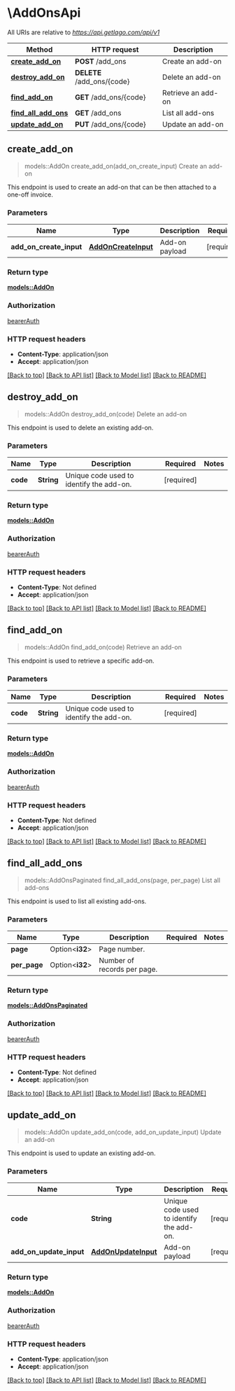 # \AddOnsApi

All URIs are relative to *https://api.getlago.com/api/v1*

Method | HTTP request | Description
------------- | ------------- | -------------
[**create_add_on**](AddOnsApi.md#create_add_on) | **POST** /add_ons | Create an add-on
[**destroy_add_on**](AddOnsApi.md#destroy_add_on) | **DELETE** /add_ons/{code} | Delete an add-on
[**find_add_on**](AddOnsApi.md#find_add_on) | **GET** /add_ons/{code} | Retrieve an add-on
[**find_all_add_ons**](AddOnsApi.md#find_all_add_ons) | **GET** /add_ons | List all add-ons
[**update_add_on**](AddOnsApi.md#update_add_on) | **PUT** /add_ons/{code} | Update an add-on



## create_add_on

> models::AddOn create_add_on(add_on_create_input)
Create an add-on

This endpoint is used to create an add-on that can be then attached to a one-off invoice.

### Parameters


Name | Type | Description  | Required | Notes
------------- | ------------- | ------------- | ------------- | -------------
**add_on_create_input** | [**AddOnCreateInput**](AddOnCreateInput.md) | Add-on payload | [required] |

### Return type

[**models::AddOn**](AddOn.md)

### Authorization

[bearerAuth](../README.md#bearerAuth)

### HTTP request headers

- **Content-Type**: application/json
- **Accept**: application/json

[[Back to top]](#) [[Back to API list]](../README.md#documentation-for-api-endpoints) [[Back to Model list]](../README.md#documentation-for-models) [[Back to README]](../README.md)


## destroy_add_on

> models::AddOn destroy_add_on(code)
Delete an add-on

This endpoint is used to delete an existing add-on.

### Parameters


Name | Type | Description  | Required | Notes
------------- | ------------- | ------------- | ------------- | -------------
**code** | **String** | Unique code used to identify the add-on. | [required] |

### Return type

[**models::AddOn**](AddOn.md)

### Authorization

[bearerAuth](../README.md#bearerAuth)

### HTTP request headers

- **Content-Type**: Not defined
- **Accept**: application/json

[[Back to top]](#) [[Back to API list]](../README.md#documentation-for-api-endpoints) [[Back to Model list]](../README.md#documentation-for-models) [[Back to README]](../README.md)


## find_add_on

> models::AddOn find_add_on(code)
Retrieve an add-on

This endpoint is used to retrieve a specific add-on.

### Parameters


Name | Type | Description  | Required | Notes
------------- | ------------- | ------------- | ------------- | -------------
**code** | **String** | Unique code used to identify the add-on. | [required] |

### Return type

[**models::AddOn**](AddOn.md)

### Authorization

[bearerAuth](../README.md#bearerAuth)

### HTTP request headers

- **Content-Type**: Not defined
- **Accept**: application/json

[[Back to top]](#) [[Back to API list]](../README.md#documentation-for-api-endpoints) [[Back to Model list]](../README.md#documentation-for-models) [[Back to README]](../README.md)


## find_all_add_ons

> models::AddOnsPaginated find_all_add_ons(page, per_page)
List all add-ons

This endpoint is used to list all existing add-ons.

### Parameters


Name | Type | Description  | Required | Notes
------------- | ------------- | ------------- | ------------- | -------------
**page** | Option<**i32**> | Page number. |  |
**per_page** | Option<**i32**> | Number of records per page. |  |

### Return type

[**models::AddOnsPaginated**](AddOnsPaginated.md)

### Authorization

[bearerAuth](../README.md#bearerAuth)

### HTTP request headers

- **Content-Type**: Not defined
- **Accept**: application/json

[[Back to top]](#) [[Back to API list]](../README.md#documentation-for-api-endpoints) [[Back to Model list]](../README.md#documentation-for-models) [[Back to README]](../README.md)


## update_add_on

> models::AddOn update_add_on(code, add_on_update_input)
Update an add-on

This endpoint is used to update an existing add-on.

### Parameters


Name | Type | Description  | Required | Notes
------------- | ------------- | ------------- | ------------- | -------------
**code** | **String** | Unique code used to identify the add-on. | [required] |
**add_on_update_input** | [**AddOnUpdateInput**](AddOnUpdateInput.md) | Add-on payload | [required] |

### Return type

[**models::AddOn**](AddOn.md)

### Authorization

[bearerAuth](../README.md#bearerAuth)

### HTTP request headers

- **Content-Type**: application/json
- **Accept**: application/json

[[Back to top]](#) [[Back to API list]](../README.md#documentation-for-api-endpoints) [[Back to Model list]](../README.md#documentation-for-models) [[Back to README]](../README.md)

